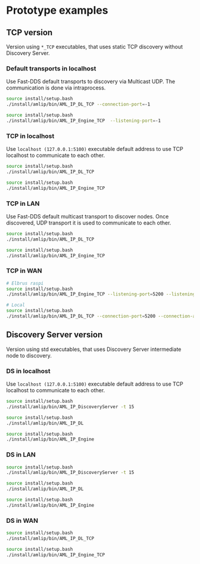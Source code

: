 
# Prototype examples

## TCP version

Version using `*_TCP` executables, that uses static TCP discovery without Discovery Server.

### Default transports in localhost

Use Fast-DDS default transports to discovery via Multicast UDP.
The communication is done via intraprocess.

```sh
source install/setup.bash
./install/amlip/bin/AML_IP_DL_TCP --connection-port=-1
```

```sh
source install/setup.bash
./install/amlip/bin/AML_IP_Engine_TCP  --listening-port=-1
```

### TCP in localhost

Use `localhost (127.0.0.1:5100)` executable default address to use TCP localhost to communicate to each other.

```sh
source install/setup.bash
./install/amlip/bin/AML_IP_DL_TCP
```

```sh
source install/setup.bash
./install/amlip/bin/AML_IP_Engine_TCP
```

### TCP in LAN

Use Fast-DDS default multicast transport to discover nodes.
Once discovered, UDP transport it is used to communicate to each other.

```sh
source install/setup.bash
./install/amlip/bin/AML_IP_DL_TCP
```

```sh
source install/setup.bash
./install/amlip/bin/AML_IP_Engine_TCP
```

### TCP in WAN

```sh
# Elbrus raspi
source install/setup.bash
./install/amlip/bin/AML_IP_Engine_TCP --listening-port=5200 --listening-address=192.168.1.131
```

```sh
# Local
source install/setup.bash
./install/amlip/bin/AML_IP_DL_TCP --connection-port=5200 --connection-address=192.168.1.131
```

## Discovery Server version

Version using std executables, that uses Discovery Server intermediate node to discovery.

### DS in localhost

Use `localhost (127.0.0.1:5100)` executable default address to use TCP localhost to communicate to each other.

```sh
source install/setup.bash
./install/amlip/bin/AML_IP_DiscoveryServer -t 15
```

```sh
source install/setup.bash
./install/amlip/bin/AML_IP_DL
```

```sh
source install/setup.bash
./install/amlip/bin/AML_IP_Engine
```

### DS in LAN

```sh
source install/setup.bash
./install/amlip/bin/AML_IP_DiscoveryServer -t 15
```

```sh
source install/setup.bash
./install/amlip/bin/AML_IP_DL
```

```sh
source install/setup.bash
./install/amlip/bin/AML_IP_Engine
```

### DS in WAN

```sh
source install/setup.bash
./install/amlip/bin/AML_IP_DL_TCP
```

```sh
source install/setup.bash
./install/amlip/bin/AML_IP_Engine_TCP
```
